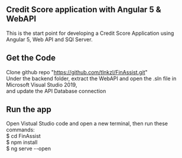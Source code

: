 ## Credit Score application with Angular 5 & WebAPI
   This is the start point for developing a Credit Score Application using Angular 5, Web API and SQl Server.

## Get the Code
Clone github repo "https://github.com/tlnkzl/FinAssist.git" <br>
Under the backend folder, extract the WebAPI and open the .sln file in Microsoft Visual Studio 2019, <br> 
and update the API Database connection
     

## Run the app
   Open Vistual Studio code and open a new terminal, then run these commands: <br>
   $ cd FinAssist <br>
   $ npm install <br>
   $ ng serve --open <br>
